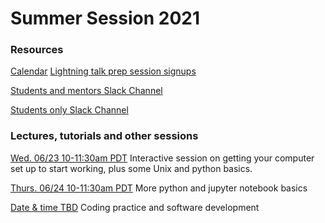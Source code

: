 # Summer Session 2021

### Resources

[Calendar](https://calendar.google.com/calendar/embed?src=sl1lhbut8qilv2r0r5on0pk33g%40group.calendar.google.com)
[Lightning talk prep session signups](https://docs.google.com/spreadsheets/d/1gXpkkePg-ZEikMkkPH5I6xGIi4tCRsGPbTW3icG3fuM/edit?usp=sharing)

[Students and mentors Slack Channel](https://KIPAC.slack.com/messages/summer-students-plus-mentors)

[Students only Slack Channel](https://KIPAC.slack.com/messages/summer-students)


### Lectures, tutorials and other sessions

[Wed. 06/23 10-11:30am PDT](062321_Setup.md) Interactive session on getting your computer set up to start working, plus some Unix and python basics. 

[Thurs. 06/24 10-11:30am PDT](062421_Python.md) More python and jupyter notebook basics

[Date & time TBD](coding_practice.md) Coding practice and software development


